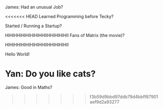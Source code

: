 James: Had an unusual Job?

<<<<<<< HEAD
Learned Programming before Tecky? 

Started / Running a Startup? 

HIHIHHIHIHIHIHIHHIIHHIHIHIHII
Fans of Matrix (the movie)? 

HIHIHHIHIHIHIHIHHIIHHIHIHIHII

Hello World!

Yan: Do you like cats?
=======
James: Good in Maths?
>>>>>>> f3b59d9bbd97ddb79d4bbff87901aef9d2a93277
